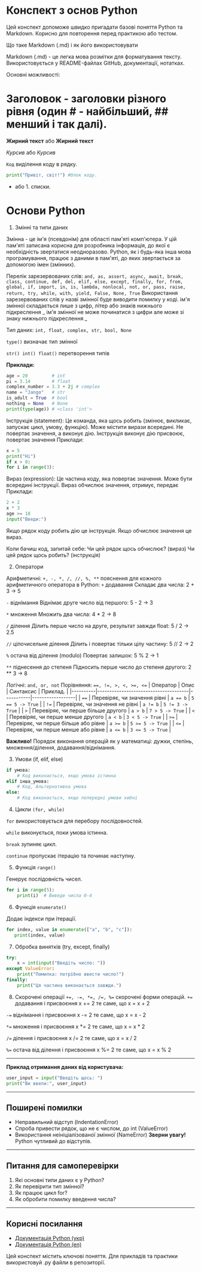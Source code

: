 
# Конспект з основ Python

Цей конспект допоможе швидко пригадати базові поняття Python та Markdown. Корисно для повторення перед практикою або тестом.

Що таке Markdown (.md) і як його використовувати

Markdown (.md) - це легка мова розмітки для форматування тексту. Використовується у README-файлах GitHub, документації, нотатках.

Основні можливості:

# Заголовок - заголовки різного рівня (один # - найбільший, ## менший і так далі).

**Жирний текст** або __Жирний текст__

*Курсив* або _Курсив_

`Код` виділення коду в рядку.
```python
print("Привіт, світ!") #блок коду.
```
- або 1. списки.

# Основи Python

1. Змінні та типи даних

Змінна - це ім'я (псевдонім) для області пам'яті комп'ютера. У цій пам'яті записана корисна для розробника інформація, до якої є необхідність звертатися неодноразово. Python, як і будь-яка інша мова програмування, працює з даними в пам'яті, до яких звертається за допомогою імен (змінних).

Перелік зарезервованих слів: `and, as, assert, async, await, break, class, continue, def, del, elif, else, except, finally, for, from, global, if, import, in, is, lambda, nonlocal, not, or, pass, raise, return, try, while, with, yield, False, None, True`
Використання зарезервованих слів у назві змінної буде виводити помилку у коді.
ім'я змінної складається лише з цифр, літер або знаків нижнього підкреслення _
ім'я змінної не може починатися з цифри але може зі знаку нижнього підкреслення _

Тип даних:
`int, float, complex, str, bool, None`

`type()` визначає тип змінної

`str() int() float()` перетворення типів

**Приклади:**
```python
age = 20         # int
pi = 3.14        # float
complex_number = 3.3 + 2j # complex
name = "Jango"   # str
is_adult = True  # bool
nothing = None   # None
print(type(age)) # <class 'int'>
```
Інструкція (statement):
Це команда, яка щось робить (змінює, викликає, запускає цикл, умову, функцію).
Може містити вирази всередині.
Не повертає значення, а виконує дію.
Інструкція виконує дію присвоює, повертає значення
Приклади:
```python
x = 5
print("Hi")
if x > 0:
for i in range(3):
```
Вираз (expression):
Це частина коду, яка повертає значення.
Може бути всередині інструкції.
Вираз обчислює значення, отримує, передає
Приклади:
```python
2 + 2
x * 3
age >= 18
input("Введи:")
```
Якщо рядок коду робить дію це інструкція.
Якщо обчислює значення це вираз.

Коли бачиш код, запитай себе:
Чи цей рядок щось обчислює? (вираз)
Чи цей рядок щось робить? (інструкція)

2. Оператори

Арифметичні: `+, -, *, /, //, %, **`
пояснення для кожного арифметичного оператора в Python:
`+` додавання
Складає два числа: 2 + 3 -> 5

`-` віднімання
Віднімає друге число від першого: 5 - 2 -> 3

`*` множення
Множить два числа: 4 * 2 -> 8

`/` ділення
Ділить перше число на друге, результат завжди float: 5 / 2 -> 2.5

`//` цілочисельне ділення
Ділить і повертає тільки цілу частину: 5 // 2 -> 2

`%` остача від ділення (modulo)
Повертає залишок: 5 % 2 -> 1

`**` піднесення до степеня
Підносить перше число до степеня другого: 2 ** 3 -> 8

Логічні: `and, or, not`
Порівняння: `==, !=, >, <, >=, <=`
| Оператор | Опис	                              | Синтаксис | Приклад.         |
|----------|--------------------------------------|-----------|------------------|
| `==`     | Перевіряє, чи значення рівні         | `a == b`  | `5 == 5 -> True` |
| `!=`	   | Перевіряє, чи значення не рівні      | `a != b`  | `5 != 3 -> True` |
| `>`      | Перевіряє, чи перше більше другого   | `a > b`   | `7 > 5 -> True`  |
| `<` 	   | Перевіряє, чи перше менше другого    | `a < b`   | `3 < 5 -> True`  |
| `>=`     | Перевіряє, чи перше більше або рівне | `a >= b`  | `5 >= 5 -> True` |
| `<=`	   | Перевіряє, чи перше менше або рівне  | `a <= b`  | `3 <= 5 -> True` |

**Важливо!** Порядок виконання операцій як у математиці: дужки, степінь, множення/ділення, додавання/віднімання.

3. Умови (if, elif, else)
```python
if умова:
    # Код виконається, якщо умова істинна
elif інша_умова:
    # Код, Альтернативна умова
else:
    # Код виконається, якщо попередні умови хибні
```
4. Цикли `(for, while)`

`for` використовується для перебору послідовностей.

`while` виконується, поки умова істинна.

`break` зупиняє цикл.

`continue` пропускає ітерацію та починає наступну.

5. Функція `range()`

Генерує послідовність чисел.
```python
for i in range(5):
    print(i)  # Виведе числа 0-4
```
6. Функція `enumerate()`

Додає індекси при ітерації.
```python
for index, value in enumerate(["a", "b", "c"]):
   print(index, value)
```
7. Обробка винятків (try, except, finally)
```python
try:
    x = int(input("Введіть число: "))
except ValueError:
    print("Помилка: потрібно ввести число!")
finally:
    print("Ця частина виконається завжди.")
```
8. Скорочені операції
`+=, -=, *=, /=, %=` скорочені форми операцій.
`+=` додавання і присвоєння
x += 2 те саме, що x = x + 2

`-=` віднімання і присвоєння
x -= 2 те саме, що x = x - 2

`*=` множення і присвоєння
x *= 2 те саме, що x = x * 2

`/=` ділення і присвоєння
x /= 2 те саме, що x = x / 2

`%=` остача від ділення і присвоєння
x %= 2 те саме, що x = x % 2

---
**Приклад отримання даних від користувача:**
```python
user_input = input("Введіть щось: ")
print("Ви ввели:", user_input)
```
---
## Поширені помилки
- Неправильний відступ (IndentationError)
- Спроба привести рядок, що не є числом, до int (ValueError)
- Використання неініціалізованої змінної (NameError)
**Зверни увагу!** Python чутливий до відступів.
---
## Питання для самоперевірки
1. Які основні типи даних є у Python?
2. Як перевірити тип змінної?
3. Як працює цикл for?
4. Як обробити помилку введення числа?
---
## Корисні посилання
- [Документація Python (укр)](https://docs.python.org/uk/3/)
- [Документація Python (en)](https://docs.python.org/3/)

Цей конспект містить ключові поняття. Для прикладів та практики використовуй .py файли в репозиторії.
